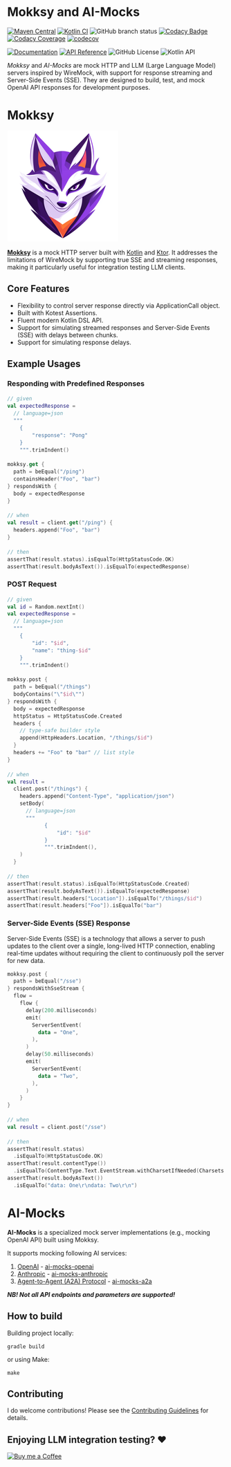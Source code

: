 # Mokksy and AI-Mocks

[![Maven Central](https://img.shields.io/maven-central/v/me.kpavlov.aimocks/ai-mocks-openai)](https://repo1.maven.org/maven2/me/kpavlov/aimocks/ai-mocks-openai/)
[![Kotlin CI](https://github.com/mokksy/ai-mocks/actions/workflows/gradle.yml/badge.svg?branch=main)](https://github.com/mokksy/ai-mocks/actions/workflows/gradle.yml)
![GitHub branch status](https://img.shields.io/github/checks-status/mokksy/ai-mocks/main)
[![Codacy Badge](https://app.codacy.com/project/badge/Grade/100bb4b0f6744188b86f38464a48da93)](https://app.codacy.com/gh/mokksy/ai-mocks/dashboard?utm_source=gh&utm_medium=referral&utm_content=&utm_campaign=Badge_grade)
[![Codacy Coverage](https://app.codacy.com/project/badge/Coverage/100bb4b0f6744188b86f38464a48da93)](https://app.codacy.com/gh/mokksy/ai-mocks/dashboard?utm_source=gh&utm_medium=referral&utm_content=&utm_campaign=Badge_coverage)
[![codecov](https://codecov.io/github/mokksy/ai-mocks/graph/badge.svg?token=449G80QY5S)](https://codecov.io/github/mokksy/ai-mocks)

[![Documentation](https://img.shields.io/badge/docs-website-blue)](https://kpavlov.github.io/ai-mocks/) [![API Reference](https://img.shields.io/badge/api-reference-blue)](https://kpavlov.github.io/ai-mocks/api/)
![GitHub License](https://img.shields.io/github/license/mokksy/ai-mocks)
![Kotlin API](https://img.shields.io/badge/Kotlin-2.0-%237F52FF.svg?logo=kotlin&logoColor=white)


_Mokksy_ and _AI-Mocks_ are mock HTTP and LLM (Large Language Model) servers inspired by WireMock, with support for
response streaming and Server-Side Events (SSE). They are designed to build, test, and mock OpenAI API responses for
development purposes.

# Mokksy

![mokksy-mascot-256.png](mokksy/docs/mokksy-mascot-256.png)

**[Mokksy](mokksy/README.md)** is a mock HTTP server built with [Kotlin](https://kotlinlang.org/)
and [Ktor](https://ktor.io/). It addresses the limitations of WireMock by supporting true SSE and streaming responses,
making it particularly useful for integration testing LLM clients.

## Core Features

- Flexibility to control server response directly via ApplicationCall object.
- Built with Kotest Assertions.
- Fluent modern Kotlin DSL API.
- Support for simulating streamed responses and Server-Side Events (SSE) with delays between chunks.
- Support for simulating response delays.

## Example Usages

### Responding with Predefined Responses

```kotlin
// given
val expectedResponse =
  // language=json
  """
    {
        "response": "Pong"
    }
    """.trimIndent()

mokksy.get {
  path = beEqual("/ping")
  containsHeader("Foo", "bar")
} respondsWith {
  body = expectedResponse
}

// when
val result = client.get("/ping") {
  headers.append("Foo", "bar")
}

// then
assertThat(result.status).isEqualTo(HttpStatusCode.OK)
assertThat(result.bodyAsText()).isEqualTo(expectedResponse)
```

### POST Request

```kotlin
// given
val id = Random.nextInt()
val expectedResponse =
  // language=json
  """
    {
        "id": "$id",
        "name": "thing-$id"
    }
    """.trimIndent()

mokksy.post {
  path = beEqual("/things")
  bodyContains("\"$id\"")
} respondsWith {
  body = expectedResponse
  httpStatus = HttpStatusCode.Created
  headers {
    // type-safe builder style
    append(HttpHeaders.Location, "/things/$id")
  }
  headers += "Foo" to "bar" // list style
}

// when
val result =
  client.post("/things") {
    headers.append("Content-Type", "application/json")
    setBody(
      // language=json
      """
            {
                "id": "$id"
            }
            """.trimIndent(),
    )
  }

// then
assertThat(result.status).isEqualTo(HttpStatusCode.Created)
assertThat(result.bodyAsText()).isEqualTo(expectedResponse)
assertThat(result.headers["Location"]).isEqualTo("/things/$id")
assertThat(result.headers["Foo"]).isEqualTo("bar")
```
### Server-Side Events (SSE) Response

Server-Side Events (SSE) is a technology that allows a server to push updates to the client over a single, long-lived
HTTP connection, enabling real-time updates without requiring the client to continuously poll the server for new data.

```kotlin
mokksy.post {
  path = beEqual("/sse")
} respondsWithSseStream {
  flow =
    flow {
      delay(200.milliseconds)
      emit(
        ServerSentEvent(
          data = "One",
        ),
      )
      delay(50.milliseconds)
      emit(
        ServerSentEvent(
          data = "Two",
        ),
      )
    }
}

// when
val result = client.post("/sse")

// then
assertThat(result.status)
  .isEqualTo(HttpStatusCode.OK)
assertThat(result.contentType())
  .isEqualTo(ContentType.Text.EventStream.withCharsetIfNeeded(Charsets.UTF_8))
assertThat(result.bodyAsText())
  .isEqualTo("data: One\r\ndata: Two\r\n")
```

# AI-Mocks

**AI-Mocks** is a specialized mock server implementations (e.g., mocking OpenAI API) built using Mokksy.

It supports mocking following AI services:
1. [OpenAI](https://platform.openai.com/docs/api-reference/) - [ai-mocks-openai](https://kpavlov.github.io/ai-mocks/docs/ai-mocks-openai/)
2. [Anthropic](https://docs.anthropic.com/en/api) - [ai-mocks-anthropic](https://kpavlov.github.io/ai-mocks/docs/ai-mocks-anthropic/)
3. [Agent-to-Agent (A2A) Protocol](https://github.com/google/A2A) - [ai-mocks-a2a](https://kpavlov.github.io/ai-mocks/docs/ai-mocks/a2a/)

**_NB! Not all API endpoints and parameters are supported!_**

## How to build

Building project locally:

```shell
gradle build
```

or using Make:

```shell
make
```

## Contributing

I do welcome contributions! Please see the [Contributing Guidelines](CONTRIBUTING.md) for details.

## Enjoying LLM integration testing? :heart:

[![Buy me a Coffee](https://cdn.buymeacoffee.com/buttons/default-orange.png)](https://buymeacoffee.com/mailsk)
